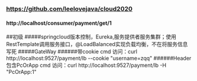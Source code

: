 ### https://github.com/leelovejava/cloud2020
#### http://localhost/consumer/payment/get/1


##初级
#####springcloud版本控制，Eureka,服务提供者服务集群；使用RestTemplate调用服务接口，@LoadBalanced实现负载均衡，不在将服务信息写死
#####GateWay 
######带cookie cmd 访问：curl http://localhost:9527/payment/lb --cookie "username=zqq"
######Header包含PcOrApp cmd 访问：curl http://localhost:9527/payment/lb -H "PcOrApp:1"

